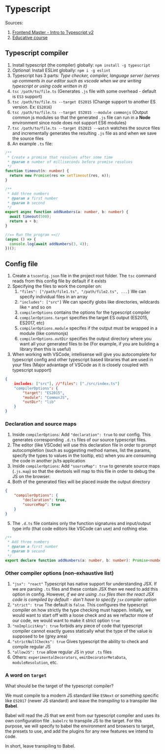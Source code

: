# Typescript

Sources:

1. [Frontend Master - Intro to Typescript v2](https://frontendmasters.com/courses/typescript-v2)
2. [Educative course](https://www.educative.io/courses/learn-typescript-complete-course)

## Typescript compiler

1. Install typescript (the compiler) globally: `npm install -g typescript`
2. *Optional*: Install ESLint globally: `npm i -g eslint`
3. Typescript has 3 parts: *Type checker, compiler, language server (serves up comments in our editor such as vscode when we are writing typescript or using code written in it)*
4. `tsc /path/to/file.ts` (Generates `.js` file with some overhead - default is `ES3` support)
5. `tsc /path/to/file.ts --target ES2015` (Change support to another ES version. Ex: `ES2016`)
6. `tsc /path/to/file.ts --target ES2015 --module commonjs` (Output common js modules so that the generated `.js` file can run in a **Node** environment since node does not support ES6 modules)
7. `tsc /path/to/file.ts --target ES2015 --watch` watches the source files and incrementally generates the resulting `.js` file as and when we save the source files
8. An example `.ts` file:

```typescript
/**
 * Create a promise that resolves after some time
 * @param n number of milliseconds before promise resolves
 */
function timeout(n: number) {
  return new Promise(res => setTimeout(res, n));
}

/**
 * Add three numbers
 * @param a first number
 * @param b second
 */
export async function addNumbers(a: number, b: number) {
  await timeout(500);
  return a + b;
}

//== Run the program ==//
(async () => {
  console.log(await addNumbers(3, 4));
})();
```

## Config file

1. Create a `tsconfig.json` file in the project root folder. The `tsc` command reads from this config file by default if it exists
2. Specifying the files to work the compiler on:
   1. `"files": ["/path/file1.ts", "/path/file2.ts", ...]` We can specify individual files in an array
   2. `"includes": ["src"]` We can specify globs like directories, wildcards like `*` and so on
   3. `compilerOptions` contains the options for the typescript compiler
   4. `compilerOptions.target` specifies the target ES output (ES2015, ES2017, etc)
   5. `compilerOptions.module` specifes if the output must be wrapped in a module (like commonjs)
   6. `compilerOptions.outDir` specifies the output directory where you want all your generated files to be (For example, if you are building a library then this is useful)
3. When working with VSCode, intellisense will give you autocomplete for typescript config and other typescript based libraries that are used in your files (Major advantage of VSCode as it is closely coupled with typescript support)

```json
{
    includes: ["src"], //"files": ["./src/index.ts"]
    "compilerOptions": {
        "target": "ES2015",
        "module": "CommonJS",
        "outDir": "lib"
    }
}
```

### Declaration and source maps

1. Inside `compilerOptions`: Add `"declaration": true` to our config. This generates corresponding `.d.ts` files of our source typescript files. 
2. The editor (like VSCode) will use this declaration file in order to prompt autocompletion (such as suggesting method names, list the params, specify the types to values in the tooltip, etc) when you are consuming the code in another js/ts application
3. Inside `compilerOptions`: Add `"sourceMap": true` to generate source maps (`.js.map`) so that the devtools will map to this file in order to debug the JS on the browser.
4. Both of the generated files will be placed inside the output directory

```json
{
    "compilerOptions": {
        "declaration": true,
        "sourceMap": true
    }
}
```

5. The `.d.ts` file contains only the function signatures and input/output type info (that code editors like VSCode can use) and nothing else.

```typescript
/**
 * Add three numbers
 * @param a first number
 * @param b second
 */
export declare function addNumbers(a: number, b: number): Promise<number>;
```

### Other compiler options (non-exhaustive list)

1. `"jsx": "react"` Typescript has native support for understanding JSX. If we are parsing `.ts` files and these contain JSX then we need to add this option in config. However, *if we are using .`tsx` files then the react JSX code is compiled by default - don't have to specify `jsx` compiler option*
2. `"strict": true` The default is `false`. This configures the typescript compiler on how strictly the type checking must happen. Initially, we would want to start off with a loose check and as we refactor more of our code, we would want to make it strict option `true`
3. `"noImplicitAny": true` forbids any piece of code that typescript compiler cannot exactly guess statically what the type of the value is supposed to be (grey area)
4. `"strictNullChecks": true` Gives typescript the ability to check and compile regular JS
5. `"allowJS": true` allow regular JS in your `.ts` files
6. Others: `experimentalDecorators`, `emitDecoratorMetaData`, `moduleResolution`, etc.

### A word on `target`

What should be the target of the typescript compiler?

We must compile to a modern JS standard like `ESNext` or something specific like `ES2017` (newer JS standard) and leave the *transpiling* to a transpiler like **Babel**. 

Babel will read the JS that we emit from our typescript compiler and uses its own configuration file `.babelrc` to transpile JS to the target. For this purpose, we will specify to babel the environment and browsers to target, the presets to use, and add the plugins for any new features we intend to code.

In short, leave transpiling to Babel.
